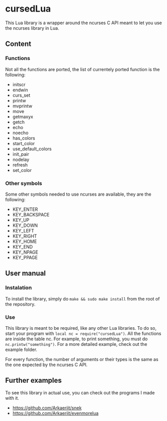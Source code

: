 # cursedLua

This Lua library is a wrapper around the ncurses C API meant to let you use the ncurses library in Lua.

## Content

### Functions

Not all the functions are ported, the list of currentely ported function is the following:
* initscr
* endwin
* curs\_set
* printw
* mvprintw
* move
* getmaxyx
* getch
* echo
* noecho
* has\_colors
* start\_color
* use\_default\_colors
* init\_pair
* nodelay
* refresh
* set\_color

### Other symbols

Some other symbols needed to use ncurses are available, they are the following:
* KEY\_ENTER
* KEY\_BACKSPACE
* KEY\_UP
* KEY\_DOWN
* KEY\_LEFT
* KEY\_RIGHT
* KEY\_HOME
* KEY\_END
* KEY\_NPAGE
* KEY\_PPAGE

## User manual

### Instalation

To install the library, simply do `make && sudo make install` from the root of the repository.

### Use

This library is meant to be required, like any other Lua libraries. To do so, start your program with `local nc = require("cursedLua")`. All the functions are inside the table nc. For example, to print something, you must do `nc.printw("something")`. For a more detailed example, check out the example folder.

For every function, the number of arguments or their types is the same as the one expected by the ncurses C API.

## Further examples

To see this library in actual use, you can check out the programs I made with it. 
* https://github.com/Arkaeriit/snek
* https://github.com/Arkaeriit/evenmorelua
